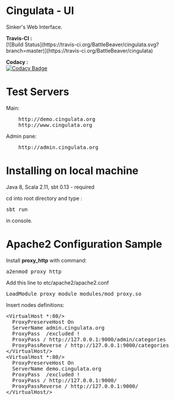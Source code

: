 <h1>Cingulata - UI</h1> 
<p>Sinker's Web Interface.</p>
<b>Travis-CI :</b> </br>
[![Build Status](https://travis-ci.org/BattleBeaver/cingulata.svg?branch=master)](https://travis-ci.org/BattleBeaver/cingulata)

<b>Codacy :</b> </br>
[![Codacy Badge](https://api.codacy.com/project/badge/grade/0a58a39185b94db49c0c9bdb8017c977)](https://www.codacy.com/app/kuzmentsov/cingulata)

<h1>Test Servers</h1>

Main:
<pre>
    http://demo.cingulata.org
    http://www.cingulata.org
</pre>
Admin pane:

<pre>
    http://admin.cingulata.org
</pre>

<h1>Installing on local machine</h1>

Java 8, Scala 2.11, sbt 0.13 - required

cd into root directory and type :
<pre>sbt run</pre> in console.


<h1>Apache2 Configuration Sample</h1>

Install <b>proxy_http</b> with command:
<pre>a2enmod proxy_http</pre>

Add this line to etc/apache2/apache2.conf
<pre>LoadModule proxy_module modules/mod_proxy.so</pre>

Insert nodes definitions:
<pre>
&lt;VirtualHost *:80/&gt;
  ProxyPreserveHost On
  ServerName admin.cingulata.org
  ProxyPass  /excluded !
  ProxyPass / http://127.0.0.1:9000/admin/categories
  ProxyPassReverse / http://127.0.0.1:9000/categories
&lt;/VirtualHost/&gt;
&lt;VirtualHost *:80/&gt;
  ProxyPreserveHost On
  ServerName demo.cingulata.org
  ProxyPass  /excluded !
  ProxyPass / http://127.0.0.1:9000/
  ProxyPassReverse / http://127.0.0.1:9000/
&lt;/VirtualHost/&gt;
</pre>
